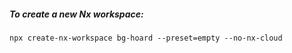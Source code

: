 ##### To create a new Nx workspace:

```shell
npx create-nx-workspace bg-hoard --preset=empty --no-nx-cloud
```
